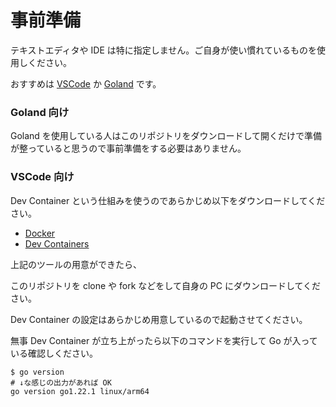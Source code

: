 # 事前準備
テキストエディタや IDE は特に指定しません。ご自身が使い慣れているものを使用しください。

おすすめは [VSCode](https://azure.microsoft.com/ja-jp/products/visual-studio-code) か [Goland](https://www.jetbrains.com/ja-jp/go/) です。


### Goland 向け
Goland を使用している人はこのリポジトリをダウンロードして開くだけで準備が整っていると思うので事前準備をする必要はありません。


### VSCode 向け
Dev Container という仕組みを使うのであらかじめ以下をダウンロードしてください。
- [Docker](https://docs.docker.com/get-docker/)
- [Dev Containers](https://marketplace.visualstudio.com/items?itemName=ms-vscode-remote.remote-containers)

上記のツールの用意ができたら、

このリポジトリを clone や fork などをして自身の PC にダウンロードしてください。

Dev Container の設定はあらかじめ用意しているので起動させてください。

無事 Dev Container が立ち上がったら以下のコマンドを実行して Go が入っている確認しください。

```shell
$ go version
# ↓な感じの出力があれば OK
go version go1.22.1 linux/arm64
```